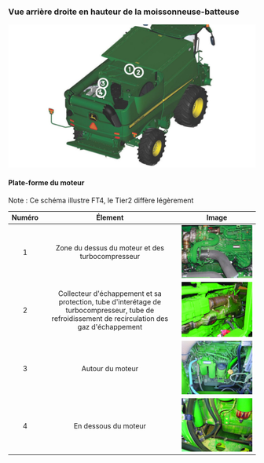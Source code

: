 ### Vue arrière droite en hauteur de la moissonneuse-batteuse

![vue arrière droite en hauteur de la moissonneuse-batteuse, 4 points sont présent et mentionnés dans le tableau en dessous](../Images/modele_1.jpg)

#### Plate-forme du moteur

Note : Ce schéma illustre FT4, le Tier2 diffère légèrement

| Numéro | Élement | Image |
| :----: | :-----: | :---: |
| 1 | Zone du dessus du moteur et des turbocompresseur | ![image 1](../Images/img_1.jpg) |
| 2 | Collecteur d'échappement et sa protection, tube d'interétage de turbocompresseur, tube de refroidissement de recirculation des gaz d'échappement | ![image 2](../Images/img_2.jpg) |
| 3 | Autour du moteur | ![image 3](../Images/img_3.jpg) |
| 4 | En dessous du moteur | ![image 4](../Images/img_4.jpg) |
